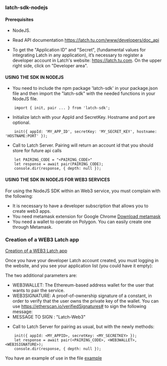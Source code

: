 ### latch-sdk-nodejs ###


#### Prerequisites ####

* NodeJS.

* Read API documentation https://latch.tu.com/www/developers/doc_api

* To get the "Application ID" and "Secret", (fundamental values for integrating Latch in any application), it’s necessary to register a developer account in Latch's website: https://latch.tu.com. On the upper right side, click on "Developer area".


#### USING THE SDK IN NODEJS ####

* You need to include the npm package 'latch-sdk' in your package.json file and then import the "latch-sdk" with the needed functions in your NodeJS file.
```
    import { init, pair ... } from 'latch-sdk';
```

* Initialize latch with your AppId and SecretKey. Hostname and port are optional.
```
    init({ appId: 'MY_APP_ID', secretKey: 'MY_SECRET_KEY', hostname: 'HOSTNAME:PORT' });
```

* Call to Latch Server. Pairing will return an account id that you should store for future api calls
```
    let PAIRING_CODE = "<PAIRING_CODE>"
    let response = await pair(PAIRING_CODE);
    console.dir(response, { depth: null });
```

#### USING THE SDK IN NODEJS FOR WEB3 SERVICES ####

For using the NodeJS SDK within an Web3 service, you must complain with the following:

* It is necessary to have a developer subscription that allows you to create web3 apps.
* You need metamask extension for Google Chrome [Download metamask](https://chrome.google.com/webstore/detail/metamask/nkbihfbeogaeaoehlefnkodbefgpgknn)
* You need a wallet to operate on Polygon. You can easily create one through Metamask.

### Creation of a WEB3 Latch app ###
[Creation of a WEB3 Latch app](doc/Latch_WEB3_Apps.pdf)

Once you have your developer Latch account created, you must logging in the website, and you see your application list (you could have it empty):

The two additional parameters are:
- WEB3WALLET: The Ethereum-based address wallet for the user that wants to pair the service.
- WEB3SIGNATURE: A proof-of-ownership signature of a constant, in order to verify that the user owns the private key of the wallet. You can use https://etherscan.io/verifiedSignatures# to sign the following message:
- MESSAGE TO SIGN : "Latch-Web3"

* Call to Latch Server for pairing as usual, but with the newly methods:
```   
    init({ appId: <MY_APPID>, secretKey: <MY_SECRETKEY> });
    let response = await pair(<PAIRING_CODE>, <WEB3WALLET>, <WEB3SIGNATURE>);
    console.dir(response, { depth: null });
```

You have an example of use in the file [example](examples/example.js)
